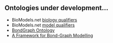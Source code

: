 ## Ontologies under development...

* BioModels.net [biology qualifiers](https://dbrnz.github.io/ontologies/biomodels-biology-qualifiers)
* BioModels.net [model qualifiers](https://dbrnz.github.io/ontologies/biomodels-model-qualifiers)
* [BondGraph Ontology](https://celldl.org/ontologies/bondgraph)
* [A Framework for Bond-Graph Modelling](https://celldl.org/ontologies/bondgraph-framework)
